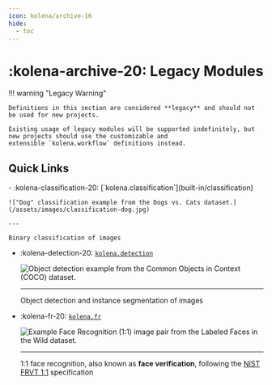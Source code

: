 ```yaml
---
icon: kolena/archive-16
hide:
  - toc
---
```


# :kolena-archive-20: Legacy Modules

!!! warning "Legacy Warning"

    Definitions in this section are considered **legacy** and should not be used for new projects.

    Existing usage of legacy modules will be supported indefinitely, but new projects should use the customizable and
    extensible `kolena.workflow` definitions instead.

## Quick Links

<div class="grid cards" markdown>
- :kolena-classification-20: [`kolena.classification`](built-in/classification)

    !["Dog" classification example from the Dogs vs. Cats dataset.](/assets/images/classification-dog.jpg)

    ---

    Binary classification of images

- :kolena-detection-20: [`kolena.detection`](built-in/detection)

    ![Object detection example from the Common Objects in Context (COCO) dataset.](/assets/images/detection-airplane.jpg)

    ---

    Object detection and instance segmentation of images

- :kolena-fr-20: [`kolena.fr`](built-in/fr)

    ![Example Face Recognition (1:1) image pair from the Labeled Faces in the Wild dataset.](/assets/images/face-recognition.jpg)

    ---

    1:1 face recognition, also known as **face verification**, following the
    [NIST FRVT 1:1](https://pages.nist.gov/frvt/html/frvt11.html) specification
</div>
